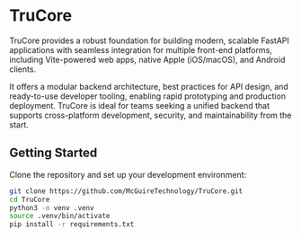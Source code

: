 <!--
    NOTE: This file is auto-copied from the repository root.
    Please edit the original in the root directory, not in docs/.
--->

# TruCore

TruCore provides a robust foundation for building modern, scalable FastAPI applications with seamless integration for multiple front-end platforms, including Vite-powered web apps, native Apple (iOS/macOS), and Android clients. 

It offers a modular backend architecture, best practices for API design, and ready-to-use developer tooling, enabling rapid prototyping and production deployment. TruCore is ideal for teams seeking a unified backend that supports cross-platform development, security, and maintainability from the start.

## Getting Started

Clone the repository and set up your development environment:

```bash
git clone https://github.com/McGuireTechnology/TruCore.git
cd TruCore
python3 -m venv .venv
source .venv/bin/activate
pip install -r requirements.txt
```